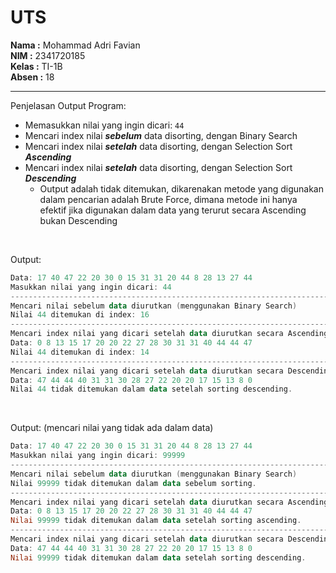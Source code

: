 # UTS
**Nama :** Mohammad Adri Favian<br>
**NIM :** 2341720185<br>
**Kelas :** TI-1B<br>
**Absen :** 18

---

Penjelasan Output Program:
- Memasukkan nilai yang ingin dicari: `44`
- Mencari index nilai ***sebelum*** data disorting, dengan Binary Search
- Mencari index nilai ***setelah*** data disorting, dengan Selection Sort ***Ascending***
- Mencari index nilai ***setelah*** data disorting, dengan Selection Sort ***Descending***
    - Output adalah tidak ditemukan, dikarenakan metode yang digunakan dalam pencarian adalah Brute Force, dimana metode ini hanya efektif jika digunakan dalam data yang terurut secara Ascending bukan Descending 

</br>

Output:
```powershell
Data: 17 40 47 22 20 30 0 15 31 31 20 44 8 28 13 27 44 
Masukkan nilai yang ingin dicari: 44
-------------------------------------------------------------------------
Mencari nilai sebelum data diurutkan (menggunakan Binary Search)
Nilai 44 ditemukan di index: 16
-------------------------------------------------------------------------
Mencari index nilai yang dicari setelah data diurutkan secara Ascending:
Data: 0 8 13 15 17 20 20 22 27 28 30 31 31 40 44 44 47 
Nilai 44 ditemukan di index: 14
-------------------------------------------------------------------------
Mencari index nilai yang dicari setelah data diurutkan secara Descending:
Data: 47 44 44 40 31 31 30 28 27 22 20 20 17 15 13 8 0 
Nilai 44 tidak ditemukan dalam data setelah sorting descending.
```
</br>

Output: (mencari nilai yang tidak ada dalam data)
```powershell
Data: 17 40 47 22 20 30 0 15 31 31 20 44 8 28 13 27 44 
Masukkan nilai yang ingin dicari: 99999
-------------------------------------------------------------------------
Mencari nilai sebelum data diurutkan (menggunakan Binary Search)
Nilai 99999 tidak ditemukan dalam data sebelum sorting.
-------------------------------------------------------------------------
Mencari index nilai yang dicari setelah data diurutkan secara Ascending:
Data: 0 8 13 15 17 20 20 22 27 28 30 31 31 40 44 44 47
Nilai 99999 tidak ditemukan dalam data setelah sorting ascending.
-------------------------------------------------------------------------
Mencari index nilai yang dicari setelah data diurutkan secara Descending:
Data: 47 44 44 40 31 31 30 28 27 22 20 20 17 15 13 8 0
Nilai 99999 tidak ditemukan dalam data setelah sorting descending.
```